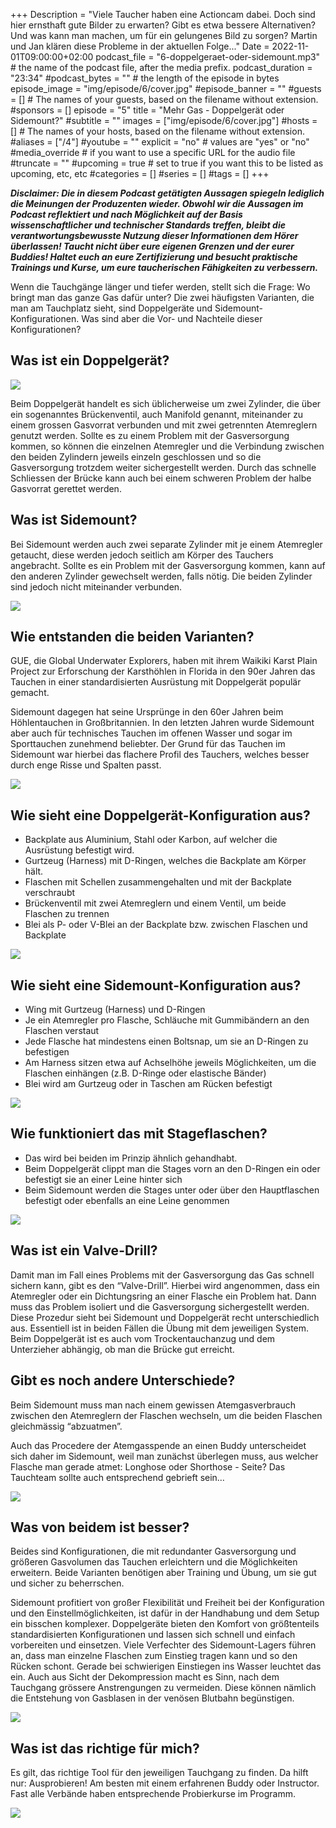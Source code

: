 +++
Description = "Viele Taucher haben eine Actioncam dabei. Doch sind hier ernsthaft gute Bilder zu erwarten? Gibt es etwa bessere Alternativen? Und was kann man machen, um für ein gelungenes Bild zu sorgen? Martin und Jan klären diese Probleme in der aktuellen Folge..."
Date = 2022-11-01T09:00:00+02:00
podcast_file = "6-doppelgeraet-oder-sidemount.mp3" # the name of the podcast file, after the media prefix.
podcast_duration = "23:34"
#podcast_bytes = "" # the length of the episode in bytes
episode_image = "img/episode/6/cover.jpg"
#episode_banner = ""
#guests = [] # The names of your guests, based on the filename without extension.
#sponsors = []
episode = "5"
title = "Mehr Gas - Doppelgerät oder Sidemount?"
#subtitle = ""
images = ["img/episode/6/cover.jpg"]
#hosts = [] # The names of your hosts, based on the filename without extension.
#aliases = ["/4"]
#youtube = ""
explicit = "no" # values are "yes" or "no"
#media_override # if you want to use a specific URL for the audio file
#truncate = ""
#upcoming = true # set to true if you want this to be listed as upcoming, etc, etc
#categories = []
#series = []
#tags = []
+++

<style>
img {
    max-width: 80%;
    max-height: 400px;
}
</style>

**_Disclaimer: Die in diesem Podcast getätigten Aussagen spiegeln lediglich die Meinungen der Produzenten wieder. Obwohl wir die Aussagen im Podcast reflektiert und nach Möglichkeit auf der Basis wissenschaftlicher und technischer Standards treffen, bleibt die verantwortungsbewusste Nutzung dieser Informationen dem Hörer überlassen! Taucht nicht über eure eigenen Grenzen und der eurer Buddies! Haltet euch an eure Zertifizierung und besucht praktische Trainings und Kurse, um eure taucherischen Fähigkeiten zu verbessern._**


Wenn die Tauchgänge länger und tiefer werden, stellt sich die Frage: Wo bringt man das ganze Gas dafür unter? Die zwei häufigsten Varianten, die man am Tauchplatz sieht, sind Doppelgeräte und Sidemount-Konfigurationen. Was sind aber die Vor- und Nachteile dieser Konfigurationen?

## Was ist ein Doppelgerät?

![](/img/episode/6/1.jpg)

Beim Doppelgerät handelt es sich üblicherweise um zwei Zylinder, die über ein sogenanntes Brückenventil, auch Manifold genannt, miteinander zu einem grossen Gasvorrat verbunden und mit zwei getrennten Atemreglern genutzt werden. Sollte es zu einem Problem mit der Gasversorgung kommen, so können die einzelnen Atemregler und die Verbindung zwischen den beiden Zylindern jeweils einzeln geschlossen und so die Gasversorgung trotzdem weiter sichergestellt werden. Durch das schnelle Schliessen der Brücke kann auch bei einem schweren Problem der halbe Gasvorrat gerettet werden.

## Was ist Sidemount?

Bei Sidemount werden auch zwei separate Zylinder mit je einem Atemregler getaucht, diese werden jedoch seitlich am Körper des Tauchers angebracht. Sollte es ein Problem mit der Gasversorgung kommen, kann auf den anderen Zylinder gewechselt werden, falls nötig. Die beiden Zylinder sind jedoch nicht miteinander verbunden.

![](/img/episode/6/2.jpg)

## Wie entstanden die beiden Varianten?

GUE, die Global Underwater Explorers, haben mit ihrem Waikiki Karst Plain Project zur Erforschung der Karsthöhlen in Florida in den 90er Jahren das Tauchen in einer standardisierten Ausrüstung mit Doppelgerät populär gemacht.

Sidemount dagegen hat seine Ursprünge in den 60er Jahren beim Höhlentauchen in Großbritannien. In den letzten Jahren wurde Sidemount aber auch für technisches Tauchen im offenen Wasser und sogar im Sporttauchen zunehmend beliebter. Der Grund für das Tauchen im Sidemount war hierbei das flachere Profil des Tauchers, welches besser durch enge Risse und Spalten passt.

![](/img/episode/6/3.jpg)

## Wie sieht eine Doppelgerät-Konfiguration aus?

* Backplate aus Aluminium, Stahl oder Karbon, auf welcher die Ausrüstung befestigt wird.
* Gurtzeug (Harness) mit D-Ringen, welches die Backplate am Körper hält.
* Flaschen mit Schellen zusammengehalten und mit der Backplate verschraubt
* Brückenventil mit zwei Atemreglern und einem Ventil, um beide Flaschen zu trennen
* Blei als P- oder V-Blei an der Backplate bzw. zwischen Flaschen und Backplate

![](/img/episode/6/4.jpg)

## Wie sieht eine Sidemount-Konfiguration aus?

* Wing mit Gurtzeug (Harness) und D-Ringen
* Je ein Atemregler pro Flasche, Schläuche mit Gummibändern an den Flaschen verstaut
* Jede Flasche hat mindestens einen Boltsnap, um sie an D-Ringen zu befestigen
* Am Harness sitzen etwa auf Achselhöhe jeweils Möglichkeiten, um die Flaschen einhängen (z.B. D-Ringe oder elastische Bänder)
* Blei wird am Gurtzeug oder in Taschen am Rücken befestigt

![](/img/episode/6/5.jpg)

## Wie funktioniert das mit Stageflaschen?

* Das wird bei beiden im Prinzip ähnlich gehandhabt.
* Beim Doppelgerät clippt man die Stages vorn an den D-Ringen ein oder befestigt sie an einer Leine hinter sich
* Beim Sidemount werden die Stages unter oder über den Hauptflaschen befestigt oder ebenfalls an eine Leine genommen

![](/img/episode/6/6.jpg)

## Was ist ein Valve-Drill?

Damit man im Fall eines Problems mit der Gasversorgung das Gas schnell sichern kann, gibt es den “Valve-Drill”. Hierbei wird angenommen, dass ein Atemregler oder ein Dichtungsring an einer Flasche ein Problem hat. Dann muss das Problem isoliert und die Gasversorgung sichergestellt werden. Diese Prozedur sieht bei Sidemount und Doppelgerät recht unterschiedlich aus. Essentiell ist in beiden Fällen die Übung mit dem jeweiligen System. Beim Doppelgerät ist es auch vom Trockentauchanzug und dem Unterzieher abhängig, ob man die Brücke gut erreicht.

## Gibt es noch andere Unterschiede?

Beim Sidemount muss man nach einem gewissen Atemgasverbrauch zwischen den Atemreglern der Flaschen wechseln, um die beiden Flaschen gleichmässig “abzuatmen”.

Auch das Procedere der Atemgasspende an einen Buddy unterscheidet sich daher im Sidemount, weil man zunächst überlegen muss, aus welcher Flasche man gerade atmet: Longhose oder Shorthose - Seite? Das Tauchteam sollte auch entsprechend gebrieft sein…

![](/img/episode/6/7.jpg)

## Was von beidem ist besser?

Beides sind Konfigurationen, die mit redundanter Gasversorgung und größeren Gasvolumen das Tauchen erleichtern und die Möglichkeiten erweitern. Beide Varianten benötigen aber Training und Übung, um sie gut und sicher zu beherrschen.

Sidemount profitiert von großer Flexibilität und Freiheit bei der Konfiguration und den Einstellmöglichkeiten, ist dafür in der Handhabung und dem Setup ein bisschen komplexer. Doppelgeräte bieten den Komfort von größtenteils standardisierten Konfigurationen und lassen sich schnell und einfach vorbereiten und einsetzen. Viele Verfechter des Sidemount-Lagers führen an, dass man einzelne Flaschen zum Einstieg tragen kann und so den Rücken schont. Gerade bei schwierigen Einstiegen ins Wasser leuchtet das ein. Auch aus Sicht der Dekompression macht es Sinn, nach dem Tauchgang grössere Anstrengungen zu vermeiden. Diese können nämlich die Entstehung von Gasblasen in der venösen Blutbahn begünstigen.

![](/img/episode/6/8.jpg)

## Was ist das richtige für mich?

Es gilt, das richtige Tool für den jeweiligen Tauchgang zu finden. Da hilft nur: Ausprobieren! Am besten mit einem erfahrenen Buddy oder Instructor. Fast alle Verbände haben entsprechende Probierkurse im Programm.

![](/img/episode/6/9.jpg)